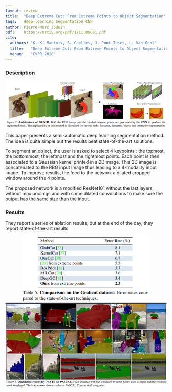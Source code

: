 ```yaml
---
layout: review
title:  "Deep Extreme Cut: From Extreme Points to Object Segmentation"
tags:   deep-learning Segmentation CNN  
author: Pierre-Marc Jodoin
pdf:    https://arxiv.org/pdf/1711.09081.pdf 
cite:
  authors: "K.-K. Maninis, S. Caelles, J. Pont-Tuset, L. Van Gool"
  title:   "Deep Extreme Cut: From Extreme Points to Object Segmentation"
  venue:   "CVPR 2018"
---
```


### Description



<center><img src="/article/images/extremecut/sc01.png" width="700"></center>

This paper presents a semi-automatic deep learning segmentation method.  The idea is quite simple but the results beat state-of-the-art solutions.  

To segment an object, the user is asked to select 4 keypoints : the topmost, the bottommost, the leftmost and the rightmost points.  Each point is then associated to a Gaussian kernel printed in a 2D image.  This 2D image is concatenated to the RBG input image thus leading to a 4-modality input image.  To improve results, the feed to the network a dilated cropped window around the 4 points.  

The proposed network is a modified ResNet101 without the last layers, without max poolings and with some dilated convolutions to make sure the output has the same size than the input.



### Results
They report a series of ablation results, but at the end of the day, they report state-of-the-art results.

<center><img src="/article/images/extremecut/sc02.png" width="400"></center>
<center><img src="/article/images/extremecut/sc03.png" width="800"></center>


